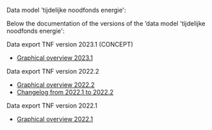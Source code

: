 Data model 'tijdelijke noodfonds energie':

Below the documentation of the versions of the ‘data model 'tijdelijke noodfonds energie':

Data export TNF version 2023.1 (CONCEPT)
* [Graphical overview 2023.1](/tnf_2023.1/relationships.html)


Data export TNF version 2022.2
* [Graphical overview 2022.2](/tnf_2022.2/relationships.html)
* [Changelog from 2022.1 to 2022.2](changelog_2022.1_2022.1.2.md)

Data export TNF version 2022.1
* [Graphical overview 2022.1](/tnf_2022.1/relationships.html) 

